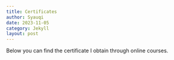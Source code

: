 ```yaml
---
title: Certificates
author: Syauqi
date: 2023-11-05
category: Jekyll
layout: post
---
```


Below you can find the certificate I obtain through online courses.